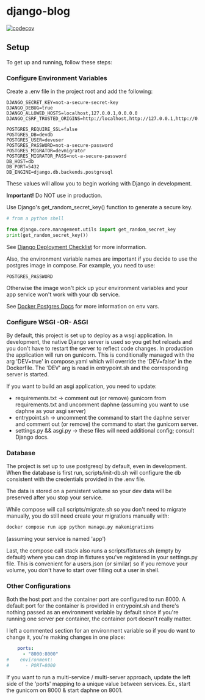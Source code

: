 # django-blog
[![codecov](https://codecov.io/github/ian-wt/django-blog/graph/badge.svg?token=44P1F40HXX)](https://codecov.io/github/ian-wt/django-blog)

## Setup

To get up and running, follow these steps:

### Configure Environment Variables

Create a .env file in the project root and add the following:

```text
DJANGO_SECRET_KEY=not-a-secure-secret-key
DJANGO_DEBUG=true
DJANGO_ALLOWED_HOSTS=localhost,127.0.0.1,0.0.0.0
DJANGO_CSRF_TRUSTED_ORIGINS=http://localhost,http://127.0.0.1,http://0.0.0.0

POSTGRES_REQUIRE_SSL=false
POSTGRES_DB=devdb
POSTGRES_USER=devuser
POSTGRES_PASSWORD=not-a-secure-password
POSTGRES_MIGRATOR=devmigrator
POSTGRES_MIGRATOR_PASS=not-a-secure-password
DB_HOST=db
DB_PORT=5432
DB_ENGINE=django.db.backends.postgresql

```

These values will allow you to begin working with Django in development.

**Important!** Do NOT use in production.

Use Django's get_random_secret_key() function to generate a secure key.

```python
# from a python shell

from django.core.management.utils import get_random_secret_key
print(get_random_secret_key())
```

See [Django Deployment Checklist](https://docs.djangoproject.com/en/5.1/howto/deployment/checklist/#) 
for more information.

Also, the environment variable names are important if you decide to use
the postgres image in compose. For example, you need to use:
```text
POSTGRES_PASSWORD
```
Otherwise the image won't pick up your environment variables and your
app service won't work with your db service.

See [Docker Postgres Docs](https://hub.docker.com/_/postgres) for more 
information on env vars.

### Configure WSGI -OR- ASGI

By default, this project is set up to deploy as a wsgi application. In
development, the native Django server is used so you get hot reloads and
you don't have to restart the server to reflect code changes. In production
the application will run on gunicorn. This is conditionally managed with
the arg 'DEV=true' in compose.yaml which will override the 'DEV=false' in
the Dockerfile. The 'DEV' arg is read in entrypoint.sh and the corresponding
server is started.

If you want to build an asgi application, you need to update:

* requirements.txt -> comment out (or remove) gunicorn from requirements.txt
  and uncomment daphne (assuming you want to use daphne as your asgi server)
* entrypoint.sh -> uncomment the command to start the daphne server and
  comment out (or remove) the command to start the gunicorn server.
* settings.py && asgi.py -> these files will need additional config; consult Django docs.

### Database

The project is set up to use postgresql by default, even in development. When the
database is first run, scripts/init-db.sh will configure the db consistent
with the credentials provided in the .env file.

The data is stored on a persistent volume so your dev data will be preserved
after you stop your service.

While compose will call scripts/migrate.sh so you don't need to migrate manually,
you do still need create your migrations manually with:
```bash
docker compose run app python manage.py makemigrations
```

(assuming your service is named 'app')

Last, the compose call stack also runs a scripts/fixtures.sh (empty by default)
where you can drop in fixtures you've registered in your settings.py file. This is
convenient for a users.json (or similar) so if you remove your volume, you don't
have to start over filling out a user in shell.

### Other Configurations

Both the host port and the container port are configured to run 8000. A 
default port for the container is provided in entrypoint.sh and there's nothing
passed as an environment variable by default since if you're running one server
per container, the container port doesn't really matter.

I left a commented section for an environment variable so if you do want to change
it, you're making changes in one place:
```yaml
    ports:
      - "8000:8000"
#    environment:
#      - PORT=8000
```

If you want to run a multi-service / multi-server approach, update the left side
of the 'ports' mapping to a unique value between services. Ex., start the gunicorn
on 8000 & start daphne on 8001.
